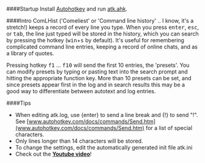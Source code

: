 ####Startup
Install [Autohotkey](http://www.autohotkey.com/) and run [atk.ahk](https://github.com/q335r49/Autotextkeeper/raw/master/atk.ahk).

####Intro
ComLHist ('Comeliest' or 'Command line history' .. I know, it's a stretch!) keeps a record of every line you type. When you press <kbd>enter</kbd>, <kbd>esc</kbd>, or <kbd>tab</kbd>, the line just typed will be stored in the history, which you can search by pressing the hotkey (<kbd>win</kbd>+<kbd>s</kbd> by default).  It's useful for remembering complicated command line entries, keeping a record of online chats, and as a library of quotes.

Pressing hotkey <kbd>f1</kbd> ... <kbd>f10</kbd> will send the first 10 entries, the 'presets'. You can modify presets by typing or pasting text into the search prompt and hitting the appropriate function key. More than 10 presets can be set, and since presets appear first in the log and in search results this may be a good way to differentiate between autotext and log entries.

####Tips
* When editing atk.log, use {enter} to send a line break and {!} to send "!".  See [www.autohotkey.com/docs/commands/Send.htm](www.autohotkey.com/docs/commands/Send.htm) for a list of special characters.
* Only lines longer than 14 characters will be stored.
* To change the settings, edit the automatically generated init file atk.ini
* Check out the **[Youtube video](https://www.youtube.com/watch?v=buHfIfkn3JM&feature=youtu.be)**!


